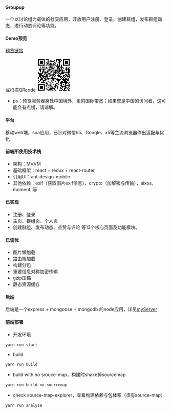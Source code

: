 #### Groupup

一个以讨论组为载体的社交应用，开放用户注册、登录，创建群组，发布群组动态，进行动态评论等功能。

#### Demo预览

[预览链接](http://18.162.113.209:9001/groupup/)

或扫描QRcode
![image](https://github.com/AlanNgaiJX/groupup/blob/master/onlineQRcode.png)

* ps：预览服务器身处中国境外，走的国际带宽；如果您是中国的访问者，这可能会有点慢，请谅解。

#### 平台

移动web端，spa应用，已针对微信h5、Google、x5等主流浏览器作出适配与优化

#### 前端所使用技术栈
* 架构：MVVM
* 基础框架：react + redux + react-router
* 引用UI：ant-design-mobile
* 其他依赖：exif（获取图片exif信息），crypto（加解密与传输），aixos，moment..等

#### 已实现
* 注册、登录
* 主页、群组页、个人页
* 创建群组、发布动态、点赞与评论
等13个核心页面及功能模块。

#### 已调优
* 图片懒加载
* 路由懒加载
* 构建分包
* 重要信息对称加密传输
* gzip压缩
* 静态资源缓存

#### 后端

后端是一个express + mongoose + mongodb 的node应用，详见[myServer](https://github.com/AlanNgaiJX/myServer)


#### 前端部署

* 开发环境
```
yarn run start
```

* build

```
yarn run build
```

* build with no srouce-map，构建时shake掉sourcemap

```
yarn run build-no-sourcemap
```

* check source-map-explorer，查看构建依赖与包体积（须有source-map）

```
yarn run analyze
```
